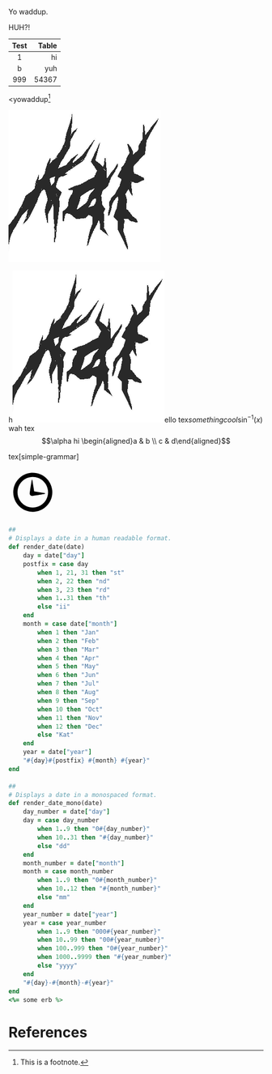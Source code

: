 Yo waddup.

HUH?!

| Test | Table |
|:----:| -----:|
| 1    | hi    |
| b    | yuh   |
| 999  | 54367 |

&lt;yowaddup[^hi]

![hi](/image/logo-mini.png)

h![a](/image/logo-mini.png)ello  tex$something cool \sin^{-1}(x)$ wah tex$$\alpha hi \begin{aligned}a & b \\ c & d\end{aligned}$$

tex[simple-grammar]

<span class="latex">
<svg width="96px" height="96px" viewBox="0 0 512 512" enable-background="new 0 0 512 512" xml:space="preserve">
<path d="M256,50C142.229,50,50,142.229,50,256c0,113.77,92.229,206,206,206c113.77,0,206-92.23,206-206
	C462,142.229,369.77,50,256,50z M256,417c-88.977,0-161-72.008-161-161c0-88.979,72.008-161,161-161c88.977,0,161,72.007,161,161
	C417,344.977,344.992,417,256,417z M382.816,265.785c1.711,0.297,2.961,1.781,2.961,3.518v0.093c0,1.72-1.223,3.188-2.914,3.505
	c-37.093,6.938-124.97,21.35-134.613,21.35c-13.808,0-25-11.192-25-25c0-9.832,14.79-104.675,21.618-143.081
	c0.274-1.542,1.615-2.669,3.181-2.669h0.008c1.709,0,3.164,1.243,3.431,2.932l18.933,119.904L382.816,265.785z"/>
</svg>
</span>

```rb
##
# Displays a date in a human readable format.
def render_date(date)
    day = date["day"]
    postfix = case day
        when 1, 21, 31 then "st"
        when 2, 22 then "nd"
        when 3, 23 then "rd"
        when 1..31 then "th"
        else "ii"
    end
    month = case date["month"]
        when 1 then "Jan"
        when 2 then "Feb"
        when 3 then "Mar"
        when 4 then "Apr"
        when 5 then "May"
        when 6 then "Jun"
        when 7 then "Jul"
        when 8 then "Aug"
        when 9 then "Sep"
        when 10 then "Oct"
        when 11 then "Nov"
        when 12 then "Dec"
        else "Kat"
    end
    year = date["year"]
    "#{day}#{postfix} #{month} #{year}"
end

##
# Displays a date in a monospaced format.
def render_date_mono(date)
    day_number = date["day"]
    day = case day_number
        when 1..9 then "0#{day_number}"
        when 10..31 then "#{day_number}"
        else "dd"
    end
    month_number = date["month"]
    month = case month_number
        when 1..9 then "0#{month_number}"
        when 10..12 then "#{month_number}"
        else "mm"
    end
    year_number = date["year"]
    year = case year_number
        when 1..9 then "000#{year_number}"
        when 10..99 then "00#{year_number}"
        when 100..999 then "0#{year_number}"
        when 1000..9999 then "#{year_number}"
        else "yyyy"
    end
    "#{day}-#{month}-#{year}"
end
<%= some erb %>
```

# References

[^hi]: This is a footnote.
